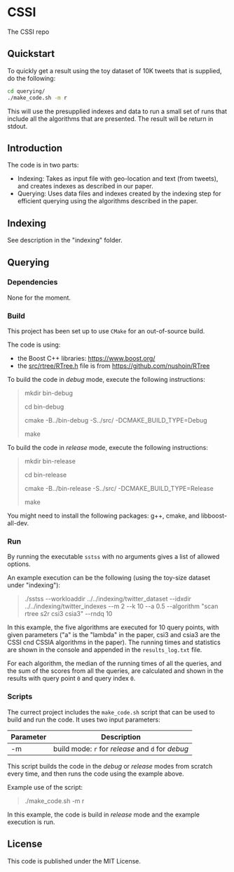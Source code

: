 
# CSSI

The CSSI repo

## Quickstart

To quickly get a result using the toy dataset of 10K tweets that is supplied, do the following:

```bash
cd querying/
./make_code.sh -m r
```

This will use the presupplied indexes and data to run a small set of runs that include all the algorithms that are presented. The result will be return in stdout.

## Introduction

The code is in two parts:
* Indexing: Takes as input file with geo-location and text (from tweets), and creates indexes as described in our paper.
* Querying: Uses data files and indexes created by the indexing step for efficient querying using the algorithms described in the paper.


## Indexing

See description in the "indexing" folder. 


## Querying

### Dependencies

None for the moment.

### Build

This project has been set up to use `CMake` for an out-of-source build.

The code is using:
* the Boost C++ libraries: https://www.boost.org/
* the [src/rtree/RTree.h](/src/rtree/RTree.h) file is from https://github.com/nushoin/RTree


To build the code in _debug_ mode, execute the following instructions:
> mkdir bin-debug
>
> cd bin-debug
>
> cmake -B../bin-debug  -S../src/ -DCMAKE_BUILD_TYPE=Debug
>
> make

To build the code in _release_ mode, execute the following instructions:
> mkdir bin-release
>
> cd bin-release
>
> cmake -B../bin-release  -S../src/ -DCMAKE_BUILD_TYPE=Release
>
> make

You might need to install the following packages: g++, cmake, and libboost-all-dev.

### Run

By running the executable `sstss` with no arguments gives
a list of allowed options.

An example execution
can be the following (using the toy-size dataset under "indexing"):

> ./sstss --workloaddir ../../indexing/twitter_dataset --idxdir ../../indexing/twitter_indexes --m 2 --k 10 --a 0.5 --algorithm "scan rtree s2r csi3 csia3" --rndq 10

In this example, the five algorithms are executed for 10 query points, with given parameters ("a" is the "lambda" in the paper, csi3 and csia3 are the CSSI cnd CSSIA algorithms in the paper). The running times and statistics are shown in the console and appended in the `results_log.txt` file.

For each algorithm, the median of the running times of all the queries, and the sum of the scores from all the queries, are calculated and shown in the results with query point `0` and query index `0`.

### Scripts

The currect project includes the `make_code.sh` script that can be used to build and run
the code. It uses two input parameters:

  Parameter     | Description
----------------|--------------
 -m             | build mode: `r` for _release_ and `d` for _debug_

This script builds the code in the _debug_ or _release_ modes from scratch every time, and then runs the code using the example above.

Example use of the script:
> ./make_code.sh -m r

In this example, the code is build in _release_ mode and the example execution is run.

## License

This code is published under the MIT License.
